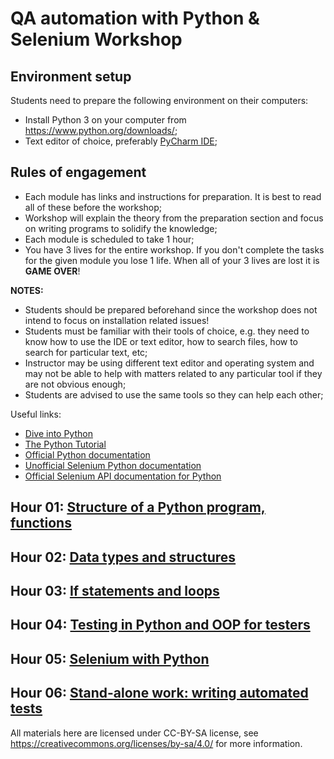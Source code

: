# QA automation with Python & Selenium Workshop

## Environment setup

Students need to prepare the following environment on their computers:

* Install Python 3 on your computer from https://www.python.org/downloads/;
* Text editor of choice, preferably [PyCharm IDE](https://www.jetbrains.com/pycharm/);

## Rules of engagement

* Each module has links and instructions for preparation. It is best to
  read all of these before the workshop;
* Workshop will explain the theory from the preparation section
  and focus on writing programs to solidify the knowledge;
* Each module is scheduled to take 1 hour;
* You have 3 lives for the entire workshop. If you don't complete
  the tasks for the given module you lose 1 life. When all of your 3 lives are lost
  it is **GAME OVER**!


**NOTES:**

* Students should be prepared beforehand since the
  workshop does not intend to focus on installation related issues!
* Students must be familiar with their tools of choice, e.g. they need to know
  how to use the IDE or text editor, how to search files, how to search for
  particular text, etc;
* Instructor may be using different text editor and operating system and may not be
  able to help with matters related to any particular tool if they are not obvious
  enough;
* Students are advised to use the same tools so they can help each other;

Useful links:

* [Dive into Python](http://www.diveintopython.net/)
* [The Python Tutorial](https://docs.python.org/3/tutorial/index.html)
* [Official Python documentation](https://docs.python.org/)
* [Unofficial Selenium Python documentation](http://selenium-python.readthedocs.io/)
* [Official Selenium API documentation for Python](https://seleniumhq.github.io/selenium/docs/api/py/api.html)


## Hour 01: [Structure of a Python program, functions](../module01/)
## Hour 02: [Data types and structures](../module02/)
## Hour 03: [If statements and loops](../module03/)
## Hour 04: [Testing in Python and OOP for testers](../module05/)
## Hour 05: [Selenium with Python](../module06/)
## Hour 06: [Stand-alone work: writing automated tests](../module08/)

All materials here are licensed under CC-BY-SA license, see
https://creativecommons.org/licenses/by-sa/4.0/ for more information.
